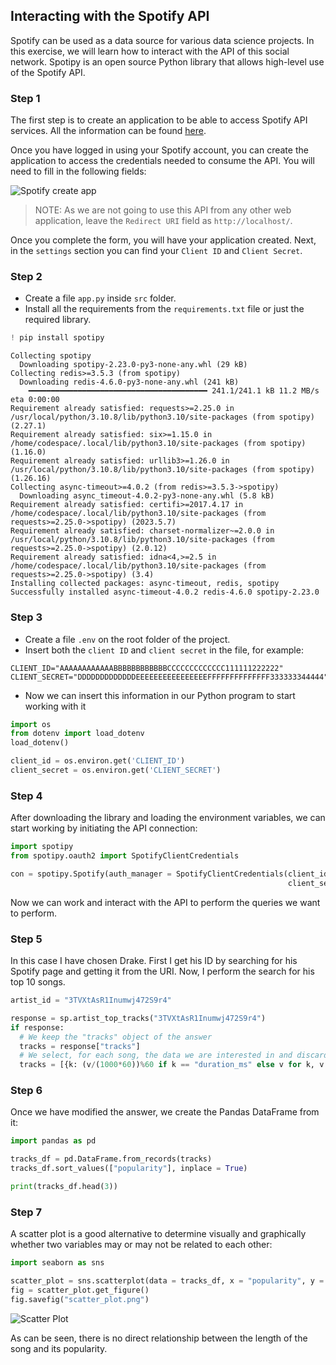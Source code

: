 ## Interacting with the Spotify API

Spotify can be used as a data source for various data science projects. In this exercise, we will learn how to interact with the API of this social network. Spotipy is an open source Python library that allows high-level use of the Spotify API.

### Step 1

The first step is to create an application to be able to access Spotify API services. All the information can be found [here](https://developer.spotify.com/documentation/web-api).

Once you have logged in using your Spotify account, you can create the application to access the credentials needed to consume the API. You will need to fill in the following fields:

![Spotify create app](https://github.com/4GeeksAcademy/interacting-with-the-twitter-api-project-tutorial/blob/main/assets/spotify_1.PNG?raw=true)

> NOTE: As we are not going to use this API from any other web application, leave the `Redirect URI` field as `http://localhost/`.

Once you complete the form, you will have your application created. Next, in the `settings` section you can find your `Client ID` and `Client Secret`.

### Step 2

- Create a file `app.py` inside `src` folder.
- Install all the requirements from the `requirements.txt` file or just the required library.

```python
! pip install spotipy
```

    Collecting spotipy
      Downloading spotipy-2.23.0-py3-none-any.whl (29 kB)
    Collecting redis>=3.5.3 (from spotipy)
      Downloading redis-4.6.0-py3-none-any.whl (241 kB)
        ━━━━━━━━━━━━━━━━━━━━━━━━━━━━━━━━━━━━━━━━ 241.1/241.1 kB 11.2 MB/s eta 0:00:00
    Requirement already satisfied: requests>=2.25.0 in /usr/local/python/3.10.8/lib/python3.10/site-packages (from spotipy) (2.27.1)
    Requirement already satisfied: six>=1.15.0 in /home/codespace/.local/lib/python3.10/site-packages (from spotipy) (1.16.0)
    Requirement already satisfied: urllib3>=1.26.0 in /usr/local/python/3.10.8/lib/python3.10/site-packages (from spotipy) (1.26.16)
    Collecting async-timeout>=4.0.2 (from redis>=3.5.3->spotipy)
      Downloading async_timeout-4.0.2-py3-none-any.whl (5.8 kB)
    Requirement already satisfied: certifi>=2017.4.17 in /home/codespace/.local/lib/python3.10/site-packages (from requests>=2.25.0->spotipy) (2023.5.7)
    Requirement already satisfied: charset-normalizer~=2.0.0 in /usr/local/python/3.10.8/lib/python3.10/site-packages (from requests>=2.25.0->spotipy) (2.0.12)
    Requirement already satisfied: idna<4,>=2.5 in /home/codespace/.local/lib/python3.10/site-packages (from requests>=2.25.0->spotipy) (3.4)
    Installing collected packages: async-timeout, redis, spotipy
    Successfully installed async-timeout-4.0.2 redis-4.6.0 spotipy-2.23.0

### Step 3

- Create a file `.env` on the root folder of the project.
- Insert both the `client ID` and `client secret` in the file, for example:

```
CLIENT_ID="AAAAAAAAAAAABBBBBBBBBBBBCCCCCCCCCCCCC111111222222"
CLIENT_SECRET="DDDDDDDDDDDDDEEEEEEEEEEEEEEEEFFFFFFFFFFFFFF333333344444"
```

- Now we can insert this information in our Python program to start working with it

```py
import os
from dotenv import load_dotenv
load_dotenv()

client_id = os.environ.get('CLIENT_ID')
client_secret = os.environ.get('CLIENT_SECRET')
```

### Step 4

After downloading the library and loading the environment variables, we can start working by initiating the API connection:

```py
import spotipy
from spotipy.oauth2 import SpotifyClientCredentials

con = spotipy.Spotify(auth_manager = SpotifyClientCredentials(client_id = client_id,
                                                              client_secret = client_secret))
```

Now we can work and interact with the API to perform the queries we want to perform.

### Step 5

In this case I have chosen Drake. First I get his ID by searching for his Spotify page and getting it from the URI. Now, I perform the search for his top 10 songs.

```py
artist_id = "3TVXtAsR1Inumwj472S9r4"

response = sp.artist_top_tracks("3TVXtAsR1Inumwj472S9r4")
if response:
  # We keep the "tracks" object of the answer
  tracks = response["tracks"]
  # We select, for each song, the data we are interested in and discard the rest
  tracks = [{k: (v/(1000*60))%60 if k == "duration_ms" else v for k, v in track.items() if k in ["name", "popularity", "duration_ms"]} for track in tracks]
```

### Step 6

Once we have modified the answer, we create the Pandas DataFrame from it:

```py
import pandas as pd

tracks_df = pd.DataFrame.from_records(tracks)
tracks_df.sort_values(["popularity"], inplace = True)

print(tracks_df.head(3))
```

### Step 7

A scatter plot is a good alternative to determine visually and graphically whether two variables may or may not be related to each other:

```py
import seaborn as sns

scatter_plot = sns.scatterplot(data = tracks_df, x = "popularity", y = "duration_ms")
fig = scatter_plot.get_figure()
fig.savefig("scatter_plot.png")
```

![Scatter Plot](https://github.com/4GeeksAcademy/interacting-with-the-twitter-api-project-tutorial/blob/main/assets/scatter_plot.png?raw=true)

As can be seen, there is no direct relationship between the length of the song and its popularity.